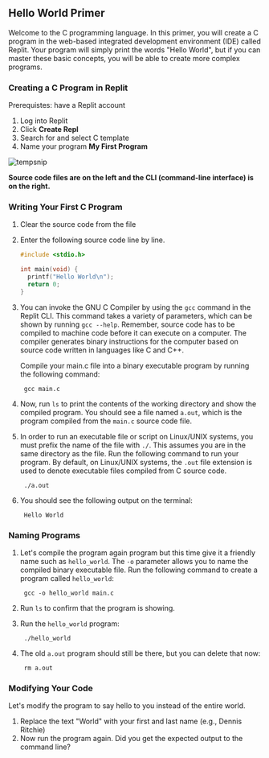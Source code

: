 ## Hello World Primer

Welcome to the C programming language. In this primer, you will create a C program in the web-based integrated development environment (IDE) called Replit.
Your program will simply print the words "Hello World", but if you can master these basic concepts, you will be able to create more complex programs.

### Creating a C Program in Replit
Prerequistes: have a Replit account

1. Log into Replit
1. Click **Create Repl**
1. Search for and select C template
1. Name your program **My First Program**

![tempsnip](https://github.com/it-academy-svhec/intro-to-programming/assets/61634762/6275c3cf-4b9f-4d83-ba3f-f43387a9499b)

**Source code files are on the left and the CLI (command-line interface) is on the right.**

### Writing Your First C Program
1. Clear the source code from the file
1. Enter the following source code line by line.

    ```C
    #include <stdio.h>
    
    int main(void) {
      printf("Hello World\n");
      return 0;
    }
    ```

1. You can invoke the GNU C Compiler by using the `gcc` command in the Replit CLI. This command takes a variety of parameters, which can be shown by running `gcc --help`. Remember, source code has to be compiled to machine code before it can execute on a computer. The compiler generates binary instructions for the computer based on source code written in languages like C and C++.

    Compile your main.c file into a binary executable program by running the following command:

        gcc main.c

1. Now, run `ls` to print the contents of the working directory and show the compiled program. You should see a file named `a.out`, which is the program compiled from the `main.c` source code file.

1. In order to run an executable file or script on Linux/UNIX systems, you must prefix the name of the file with `./`. This assumes you are in the same directory as the file. Run the following command to run your program. By default, on Linux/UNIX systems, the `.out` file extension is used to denote executable files compiled from C source code.

        ./a.out

1. You should see the following output on the terminal:

        Hello World

### Naming Programs
1. Let's compile the program again program but this time give it a friendly name such as `hello_world`. The `-o` parameter allows you to name the compiled binary executable file. Run the following command to create a program called `hello_world`:

        gcc -o hello_world main.c

1. Run `ls` to confirm that the program is showing.

1. Run the `hello_world` program:

        ./hello_world

1. The old `a.out` program should still be there, but you can delete that now:

        rm a.out

### Modifying Your Code
Let's modify the program to say hello to you instead of the entire world.

1. Replace the text "World" with your first and last name (e.g., Dennis Ritchie)
1. Now run the program again. Did you get the expected output to the command line?
